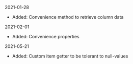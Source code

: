 2021-01-28

* Added: Convenience method to retrieve column data

2021-02-01

* Added: Convenience properties

2021-05-21

* Added: Custom item getter to be tolerant to null-values
